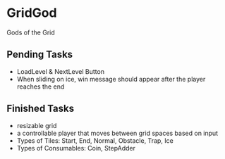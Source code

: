 # GridGod
Gods of the Grid

## Pending Tasks
- LoadLevel & NextLevel Button
- When sliding on ice, win message should appear after the player reaches the end

## Finished Tasks
- resizable grid
- a controllable player that moves between grid spaces based on input
- Types of Tiles: Start, End, Normal, Obstacle, Trap, Ice
- Types of Consumables: Coin, StepAdder
